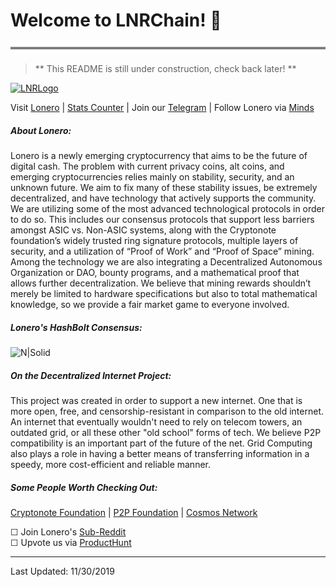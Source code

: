 # Welcome to LNRChain! 🔗  
![N|gryln](https://raw.githubusercontent.com/Mentors4EDU/Images/master/Untitled%20design(96).png)  
> ** This README is still under construction, check back later!  **

[![LNRLogo](http://img.youtube.com/vi/ZeSfj7ETkpw/0.jpg)](http://www.youtube.com/watch?v=ZeSfj7ETkpw "Lonero Logo Reveal")

Visit [Lonero](lonero.org)  | [Stats Counter](https://www.lonero.org/#1575006761747-394c2f7a-8642_) | Join our [Telegram](https://t.me/lonero) | Follow Lonero via [Minds](https://www.minds.com/loneroLNR/)  
##### About Lonero:
Lonero is a newly emerging cryptocurrency that aims to be the future of digital cash. The problem with current privacy coins, alt coins, and emerging cryptocurrencies relies mainly on stability, security, and an unknown future. We aim to fix many of these stability issues, be extremely decentralized, and have technology that actively supports the community. We are utilizing some of the most advanced technological protocols in order to do so. This includes our consensus protocols that support less barriers amongst ASIC vs. Non-ASIC systems, along with the Cryptonote foundation’s widely trusted ring signature protocols, multiple layers of security, and a utilization of “Proof of Work” and “Proof of Space” mining. Among the technology we are also integrating a Decentralized Autonomous Organization or DAO, bounty programs, and a mathematical proof that allows further decentralization. We believe that mining rewards shouldn’t merely be limited to hardware specifications but also to total mathematical knowledge, so we provide a fair market game to everyone involved.

##### Lonero's HashBolt Consensus:
![N|Solid](https://www.lonero.org/wp-content/uploads/2018/06/Lonero-Web-Token-Structure-section-2.jpeg
)

##### On the Decentralized Internet Project:
This project was created in order to support a new internet. One that is more open, free, and censorship-resistant in comparison to the old internet. An internet that eventually wouldn't need to rely on telecom towers, an outdated grid, or all these other "old school" forms of tech. We believe P2P compatibility is an important part of the future of the net. Grid Computing also plays a role in having a better means of transferring information in a speedy, more cost-efficient and reliable manner.

##### Some People Worth Checking Out:
[Cryptonote Foundation](https://cryptonotefoundation.org/) | [P2P Foundation](https://p2pfoundation.net/) | [Cosmos Network](https://tendermint.com/)

☐ Join Lonero's [Sub-Reddit](reddit.com/r/lonero)  
☐ Upvote us via [ProductHunt](https://www.producthunt.com/posts/lonero-protocol-v1)  
___
Last Updated: 11/30/2019
